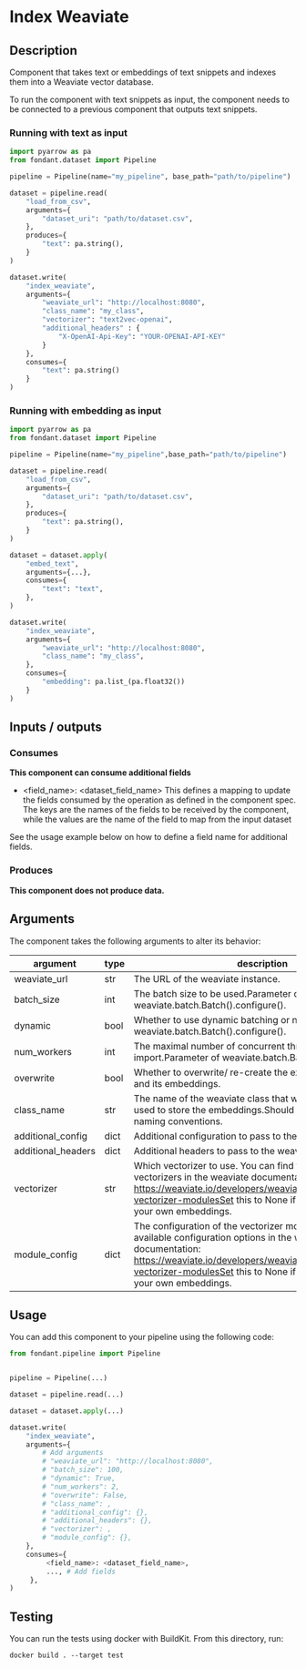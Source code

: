 # Index Weaviate

<a id="index_weaviate#description"></a>
## Description
Component that takes text or embeddings of text snippets and indexes them into a Weaviate vector database.

To run the component with text snippets as input, the component needs to be connected to a previous component that outputs text snippets.

### Running with text as input

```python
import pyarrow as pa
from fondant.dataset import Pipeline

pipeline = Pipeline(name="my_pipeline", base_path="path/to/pipeline")

dataset = pipeline.read(
    "load_from_csv",
    arguments={
        "dataset_uri": "path/to/dataset.csv",
    },
    produces={
        "text": pa.string(),
    }
)

dataset.write(
    "index_weaviate",
    arguments={
        "weaviate_url": "http://localhost:8080",
        "class_name": "my_class",
        "vectorizer": "text2vec-openai",
        "additional_headers" : {
            "X-OpenAI-Api-Key": "YOUR-OPENAI-API-KEY"
        }
    },
    consumes={
        "text": pa.string()
    }
)
```

### Running with embedding as input

```python
import pyarrow as pa
from fondant.dataset import Pipeline

pipeline = Pipeline(name="my_pipeline",base_path="path/to/pipeline")

dataset = pipeline.read(
    "load_from_csv",
    arguments={
        "dataset_uri": "path/to/dataset.csv",
    },
    produces={
        "text": pa.string(),
    }
)

dataset = dataset.apply(
    "embed_text",
    arguments={...},
    consumes={
        "text": "text",
    },
)

dataset.write(
    "index_weaviate",
    arguments={
        "weaviate_url": "http://localhost:8080",
        "class_name": "my_class",
    },
    consumes={
        "embedding": pa.list_(pa.float32())
    }
)
```


<a id="index_weaviate#inputs_outputs"></a>
## Inputs / outputs 

<a id="index_weaviate#consumes"></a>
### Consumes 

**This component can consume additional fields**
- <field_name>: <dataset_field_name>
This defines a mapping to update the fields consumed by the operation as defined in the component spec.
The keys are the names of the fields to be received by the component, while the values are 
the name of the field to map from the input dataset

See the usage example below on how to define a field name for additional fields.




<a id="index_weaviate#produces"></a>  
### Produces 


**This component does not produce data.**

<a id="index_weaviate#arguments"></a>
## Arguments

The component takes the following arguments to alter its behavior:

| argument | type | description | default |
| -------- | ---- | ----------- | ------- |
| weaviate_url | str | The URL of the weaviate instance. | http://localhost:8080 |
| batch_size | int | The batch size to be used.Parameter of weaviate.batch.Batch().configure(). | 100 |
| dynamic | bool | Whether to use dynamic batching or not.Parameter of weaviate.batch.Batch().configure(). | True |
| num_workers | int | The maximal number of concurrent threads to run batch import.Parameter of weaviate.batch.Batch().configure(). | 2 |
| overwrite | bool | Whether to overwrite/ re-create the existing weaviate class and its embeddings. | / |
| class_name | str | The name of the weaviate class that will be created and used to store the embeddings.Should follow the weaviate naming conventions. | / |
| additional_config | dict | Additional configuration to pass to the weaviate client. | / |
| additional_headers | dict | Additional headers to pass to the weaviate client. | / |
| vectorizer | str | Which vectorizer to use. You can find the available vectorizers in the weaviate documentation: https://weaviate.io/developers/weaviate/modules/retriever-vectorizer-modulesSet this to None if you want to insert your own embeddings. | / |
| module_config | dict | The configuration of the vectorizer module.You can find the available configuration options in the weaviate documentation: https://weaviate.io/developers/weaviate/modules/retriever-vectorizer-modulesSet this to None if you want to insert your own embeddings. | / |

<a id="index_weaviate#usage"></a>
## Usage 

You can add this component to your pipeline using the following code:

```python
from fondant.pipeline import Pipeline


pipeline = Pipeline(...)

dataset = pipeline.read(...)

dataset = dataset.apply(...)

dataset.write(
    "index_weaviate",
    arguments={
        # Add arguments
        # "weaviate_url": "http://localhost:8080",
        # "batch_size": 100,
        # "dynamic": True,
        # "num_workers": 2,
        # "overwrite": False,
        # "class_name": ,
        # "additional_config": {},
        # "additional_headers": {},
        # "vectorizer": ,
        # "module_config": {},
    },
    consumes={
         <field_name>: <dataset_field_name>,
         ..., # Add fields
     },
)
```

<a id="index_weaviate#testing"></a>
## Testing

You can run the tests using docker with BuildKit. From this directory, run:
```
docker build . --target test
```
